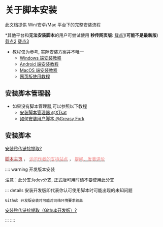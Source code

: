 # 关于脚本安装

此文档提供 Win/安卓/Mac 平台下的完整安装流程

\*其他平台和**无法安装脚本**的用户可尝试使用 **秒传网页版**: [载点1](https://rapidacg.gmgard.moe/)(**可能不是最新版**) [载点2](https://mengzonefire.github.io/baidupan-rapidupload) [载点3](https://mengzonefire.code.misakanet.cn/baidupan-rapidupload)

- 教程仅为参考, 实际安装方案并不唯一
  - [Windows 端安装教程](Windows.md)
  - [Android 端安装教程](Android.md)
  - [MacOS 端安装教程](MacOS.md)
  - [网页版使用教程](Web.md)

## 安装脚本管理器

- 如果没有脚本管理器,可以参照以下教程
  - [安装脚本管理器 @XTsat](https://xtsat.github.io/Browser-Guide/Extensions/recommend/Script%20Manager/Install%20Manager.html)
  - [如何安装用户脚本 @Greasy Fork](https://greasyfork.org/zh-CN/help/installing-user-scripts)

## 安装脚本

<a></a>
<!-- Greasy Fork 样式安装脚本 -->
<div id="install-area">
    <a class="install-link" data-script-name="秒传链接提取" data-script-namespace="moe.cangku.mengzonefire" href="https://greasyfork.org/scripts/424574-%E7%A7%92%E4%BC%A0%E9%93%BE%E6%8E%A5%E6%8F%90%E5%8F%96/code/%E7%A7%92%E4%BC%A0%E9%93%BE%E6%8E%A5%E6%8F%90%E5%8F%96.user.js">安装秒传链接提取</a><a class="install-help-link" title="如何安装" rel="nofollow" href="/rapid-upload-userscript-doc/document/Install/About.html">?</a>
</div>

<a rel="nofollow" href="https://greasyfork.org/zh-CN/scripts/424574-%E7%A7%92%E4%BC%A0%E9%93%BE%E6%8E%A5%E6%8F%90%E5%8F%96" target="_blank"><span style="color: #a42121;">脚本主页</span></a>
，
<a rel="nofollow" href="https://github.com/mengzonefire/rapid-upload-userscript/issues" target="_blank"><span style="color: #f28484;">访问作者的支持站点</span></a>
，
<a rel="nofollow" href="https://greasyfork.org/zh-CN/scripts/424574-%E7%A7%92%E4%BC%A0%E9%93%BE%E6%8E%A5%E6%8F%90%E5%8F%96/feedback#post-discussion"><span style="color: #f28484;">提问、发表评价</span></a>

:::: warning 开发版本安装

注意：此分支为dev分支, 正式版可用时请不要使用此分支

::: details 安装开发版即代表你认可使用脚本时可能出现的未知问题

``
Github 开发版安装时可能对网络环境要求较高
``

<div id="install-area">
    <a class="install-link" data-script-name="秒传链接提取" data-script-namespace="moe.cangku.mengzonefire" href="https://github.com/mengzonefire/rapid-upload-userscript/raw/dev/dist/%E7%A7%92%E4%BC%A0%E8%BF%9E%E6%8E%A5%E6%8F%90%E5%8F%96.user.js">安装秒传链接提取（Github开发版）</a><a class="install-help-link" title="为什么会看到开发版" rel="nofollow" href="/rapid-upload-userscript-doc/document/Install/Dev.html">?</a>
</div>

:::
::::

<!-- 油小猴 样式安装脚本 -->
<!--
<div data-v-0d120fa7="" class="install-box"><a data-v-0d120fa7="" href="https://greasyfork.org/scripts/424574-%E7%A7%92%E4%BC%A0%E9%93%BE%E6%8E%A5%E6%8F%90%E5%8F%96/code/%E7%A7%92%E4%BC%A0%E9%93%BE%E6%8E%A5%E6%8F%90%E5%8F%96.user.js" class="install-link no-dark-mode umami--click--button-install">安装网盘直链下载助手</a> <a data-v-0d120fa7="" title="如何安装" target="_blank" href="/rapid-upload-userscript-doc/document/install/About.html" class="install-help-link no-dark-mode">?</a></div> -->

<!-- [![rapidupload-userscript](https://img.shields.io/badge/%E5%AE%89%E8%A3%85%20%E7%A7%92%E4%BC%A0%E9%93%BE%E6%8E%A5%E6%8F%90%E5%8F%96-005200?style=for-the-badge&logo=tampermonkey)](https://greasyfork.org/scripts/424574-%E7%A7%92%E4%BC%A0%E9%93%BE%E6%8E%A5%E6%8F%90%E5%8F%96/code/%E7%A7%92%E4%BC%A0%E9%93%BE%E6%8E%A5%E6%8F%90%E5%8F%96.user.js) -->
<!-- [![rapid-upload-userscript](https://img.shields.io/badge/GitHub-%E5%AE%89%E8%A3%85%20%E7%A7%92%E4%BC%A0%E9%93%BE%E6%8E%A5%E6%8F%90%E5%8F%96-24292f?style=for-the-badge&logo=github)](https://github.com/mengzonefire/rapid-upload-userscript/raw/main/dist/%E7%A7%92%E4%BC%A0%E8%BF%9E%E6%8E%A5%E6%8F%90%E5%8F%96.user.js) -->
